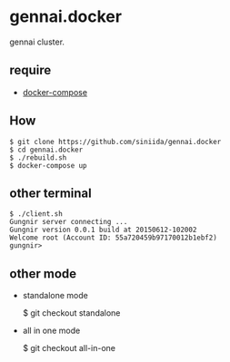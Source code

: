 gennai.docker
=========

gennai cluster.

## require

* [docker-compose](https://docs.docker.com/compose/)

## How

    $ git clone https://github.com/siniida/gennai.docker
    $ cd gennai.docker
    $ ./rebuild.sh
    $ docker-compose up

## other terminal

    $ ./client.sh
    Gungnir server connecting ...
    Gungnir version 0.0.1 build at 20150612-102002
    Welcome root (Account ID: 55a720459b97170012b1ebf2)
    gungnir>

## other mode

* standalone mode

    $ git checkout standalone

* all in one mode

    $ git checkout all-in-one
